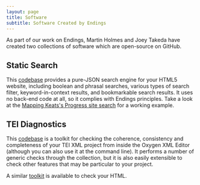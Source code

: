 ```yaml
---
layout: page
title: Software
subtitle: Software Created by Endings
---
```


As part of our work on Endings, Martin Holmes and Joey Takeda have created two collections of software which are open-source on GitHub. 

## Static Search

This [codebase](https://github.com/projectEndings/staticSearch) provides a pure-JSON search engine for your HTML5 website, including boolean and phrasal searches, various types of search filter, keyword-in-context results, and bookmarkable search results. It uses no back-end code at all, so it complies with Endings principles. Take a look at the [Mapping Keats's Progress site search](https://johnkeats.uvic.ca/search.html) for a working example.

## TEI Diagnostics

This [codebase](https://github.com/projectEndings/diagnostics) is a toolkit for checking the coherence, consistency and completeness of your TEI XML project from inside the Oxygen XML Editor (although you can also use it at the command line). It performs a number of generic checks through the collection, but it is also easily extensible to check other features that may be particular to your project.

A similar [toolkit](https://github.com/projectEndings/html_diagnostics) is available to check your HTML.